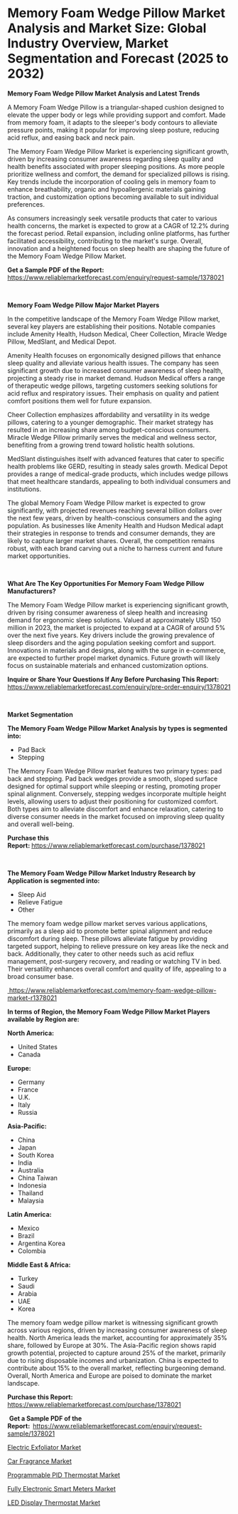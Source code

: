 <p><h1>Memory Foam Wedge Pillow Market Analysis and Market Size: Global Industry Overview, Market Segmentation and Forecast (2025 to 2032)</h1></p><p><strong>Memory Foam Wedge Pillow Market Analysis and Latest Trends</strong></p>
<p><p>A Memory Foam Wedge Pillow is a triangular-shaped cushion designed to elevate the upper body or legs while providing support and comfort. Made from memory foam, it adapts to the sleeper's body contours to alleviate pressure points, making it popular for improving sleep posture, reducing acid reflux, and easing back and neck pain.</p><p>The Memory Foam Wedge Pillow Market is experiencing significant growth, driven by increasing consumer awareness regarding sleep quality and health benefits associated with proper sleeping positions. As more people prioritize wellness and comfort, the demand for specialized pillows is rising. Key trends include the incorporation of cooling gels in memory foam to enhance breathability, organic and hypoallergenic materials gaining traction, and customization options becoming available to suit individual preferences.</p><p>As consumers increasingly seek versatile products that cater to various health concerns, the market is expected to grow at a CAGR of 12.2% during the forecast period. Retail expansion, including online platforms, has further facilitated accessibility, contributing to the market's surge. Overall, innovation and a heightened focus on sleep health are shaping the future of the Memory Foam Wedge Pillow Market.</p></p>
<p><strong>Get a Sample PDF of the Report:&nbsp;</strong> <a href="https://www.reliablemarketforecast.com/enquiry/request-sample/1378021?utm_campaign=2447&utm_medium=2&utm_source=Github&utm_content=ia&utm_term=05042025&utm_id=memory-foam-wedge-pillow">https://www.reliablemarketforecast.com/enquiry/request-sample/1378021</a></p>
<p>&nbsp;</p>
<p><strong>Memory Foam Wedge Pillow Major Market Players</strong></p>
<p><p>In the competitive landscape of the Memory Foam Wedge Pillow market, several key players are establishing their positions. Notable companies include Amenity Health, Hudson Medical, Cheer Collection, Miracle Wedge Pillow, MedSlant, and Medical Depot. </p><p>Amenity Health focuses on ergonomically designed pillows that enhance sleep quality and alleviate various health issues. The company has seen significant growth due to increased consumer awareness of sleep health, projecting a steady rise in market demand. Hudson Medical offers a range of therapeutic wedge pillows, targeting customers seeking solutions for acid reflux and respiratory issues. Their emphasis on quality and patient comfort positions them well for future expansion.</p><p>Cheer Collection emphasizes affordability and versatility in its wedge pillows, catering to a younger demographic. Their market strategy has resulted in an increasing share among budget-conscious consumers. Miracle Wedge Pillow primarily serves the medical and wellness sector, benefiting from a growing trend toward holistic health solutions. </p><p>MedSlant distinguishes itself with advanced features that cater to specific health problems like GERD, resulting in steady sales growth. Medical Depot provides a range of medical-grade products, which includes wedge pillows that meet healthcare standards, appealing to both individual consumers and institutions.</p><p>The global Memory Foam Wedge Pillow market is expected to grow significantly, with projected revenues reaching several billion dollars over the next few years, driven by health-conscious consumers and the aging population. As businesses like Amenity Health and Hudson Medical adapt their strategies in response to trends and consumer demands, they are likely to capture larger market shares. Overall, the competition remains robust, with each brand carving out a niche to harness current and future market opportunities.</p></p>
<p>&nbsp;</p>
<p><strong>What Are The Key Opportunities For Memory Foam Wedge Pillow Manufacturers?</strong></p>
<p><p>The Memory Foam Wedge Pillow market is experiencing significant growth, driven by rising consumer awareness of sleep health and increasing demand for ergonomic sleep solutions. Valued at approximately USD 150 million in 2023, the market is projected to expand at a CAGR of around 5% over the next five years. Key drivers include the growing prevalence of sleep disorders and the aging population seeking comfort and support. Innovations in materials and designs, along with the surge in e-commerce, are expected to further propel market dynamics. Future growth will likely focus on sustainable materials and enhanced customization options.</p></p>
<p><strong>Inquire or Share Your Questions If Any Before Purchasing This Report:</strong> <a href="https://www.reliablemarketforecast.com/enquiry/pre-order-enquiry/1378021?utm_campaign=2447&utm_medium=2&utm_source=Github&utm_content=ia&utm_term=05042025&utm_id=memory-foam-wedge-pillow">https://www.reliablemarketforecast.com/enquiry/pre-order-enquiry/1378021</a></p>
<p>&nbsp;</p>
<p><strong>Market Segmentation</strong></p>
<p><strong>The Memory Foam Wedge Pillow Market Analysis by types is segmented into:</strong></p>
<p><ul><li>Pad Back</li><li>Stepping</li></ul></p>
<p><p>The Memory Foam Wedge Pillow market features two primary types: pad back and stepping. Pad back wedges provide a smooth, sloped surface designed for optimal support while sleeping or resting, promoting proper spinal alignment. Conversely, stepping wedges incorporate multiple height levels, allowing users to adjust their positioning for customized comfort. Both types aim to alleviate discomfort and enhance relaxation, catering to diverse consumer needs in the market focused on improving sleep quality and overall well-being.</p></p>
<p><strong>Purchase this Report:&nbsp;</strong><a href="https://www.reliablemarketforecast.com/purchase/1378021?utm_campaign=2447&utm_medium=2&utm_source=Github&utm_content=ia&utm_term=05042025&utm_id=memory-foam-wedge-pillow">https://www.reliablemarketforecast.com/purchase/1378021</a></p>
<p>&nbsp;</p>
<p><strong>The Memory Foam Wedge Pillow Market Industry Research by Application is segmented into:</strong></p>
<p><ul><li>Sleep Aid</li><li>Relieve Fatigue</li><li>Other</li></ul></p>
<p><p>The memory foam wedge pillow market serves various applications, primarily as a sleep aid to promote better spinal alignment and reduce discomfort during sleep. These pillows alleviate fatigue by providing targeted support, helping to relieve pressure on key areas like the neck and back. Additionally, they cater to other needs such as acid reflux management, post-surgery recovery, and reading or watching TV in bed. Their versatility enhances overall comfort and quality of life, appealing to a broad consumer base.</p></p>
<p><a href="https://www.reliablemarketforecast.com/memory-foam-wedge-pillow-market-r1378021?utm_campaign=2447&utm_medium=2&utm_source=Github&utm_content=ia&utm_term=05042025&utm_id=memory-foam-wedge-pillow">&nbsp;https://www.reliablemarketforecast.com/memory-foam-wedge-pillow-market-r1378021</a></p>
<p><strong>In terms of Region, the Memory Foam Wedge Pillow Market Players available by Region are:</strong></p>
<p>
    <p> <strong> North America: </strong>
        <ul>
            <li>United States</li>
            <li>Canada</li>
        </ul>
        </p> 
    <p> <strong> Europe: </strong>
        <ul>
            <li>Germany</li>
            <li>France</li>
            <li>U.K.</li>
            <li>Italy</li>
            <li>Russia</li>
        </ul>
        </p> 
    <p> <strong> Asia-Pacific: </strong>
        <ul>
            <li>China</li>
            <li>Japan</li>
            <li>South Korea</li>
            <li>India</li>
            <li>Australia</li>
            <li>China Taiwan</li>
            <li>Indonesia</li>
            <li>Thailand</li>
            <li>Malaysia</li>
        </ul>
        </p> 
    <p> <strong> Latin America: </strong>
        <ul>
            <li>Mexico</li>
            <li>Brazil</li>
            <li>Argentina Korea</li>
            <li>Colombia</li>
        </ul>
        </p> 
    <p> <strong> Middle East & Africa: </strong>
        <ul>
            <li>Turkey</li>
            <li>Saudi</li>
            <li>Arabia</li>
            <li>UAE</li>
            <li>Korea</li>
        </ul>
    </p>
    </p>
<p><p>The memory foam wedge pillow market is witnessing significant growth across various regions, driven by increasing consumer awareness of sleep health. North America leads the market, accounting for approximately 35% share, followed by Europe at 30%. The Asia-Pacific region shows rapid growth potential, projected to capture around 25% of the market, primarily due to rising disposable incomes and urbanization. China is expected to contribute about 15% to the overall market, reflecting burgeoning demand. Overall, North America and Europe are poised to dominate the market landscape.</p></p>
<p><strong>Purchase this Report: </strong><a href="https://www.reliablemarketforecast.com/purchase/1378021?utm_campaign=2447&utm_medium=2&utm_source=Github&utm_content=ia&utm_term=05042025&utm_id=memory-foam-wedge-pillow">https://www.reliablemarketforecast.com/purchase/1378021</a></p>
<p>&nbsp;<strong>Get a Sample PDF of the Report:&nbsp;&nbsp;</strong><a href="https://www.reliablemarketforecast.com/enquiry/request-sample/1378021?utm_campaign=2447&utm_medium=2&utm_source=Github&utm_content=ia&utm_term=05042025&utm_id=memory-foam-wedge-pillow">https://www.reliablemarketforecast.com/enquiry/request-sample/1378021</a></p>
<p><strong></strong></p>
<p><p><a href="https://github.com/grimssummouc/Market-Research-Report-List-1/blob/main/electric-exfoliator-market.md?utm_campaign=2447&utm_medium=2&utm_source=Github&utm_content=ia&utm_term=05042025&utm_id=memory-foam-wedge-pillow">Electric Exfoliator Market</a></p><p><a href="https://github.com/piskofraisel/Market-Research-Report-List-1/blob/main/car-fragrance-market.md?utm_campaign=2447&utm_medium=2&utm_source=Github&utm_content=ia&utm_term=05042025&utm_id=memory-foam-wedge-pillow">Car Fragrance Market</a></p><p><a href="https://www.linkedin.com/pulse/comprehensive-study-programmable-pid-thermostat-market-vf3xe?utm_campaign=2447&utm_medium=2&utm_source=Github&utm_content=ia&utm_term=05042025&utm_id=memory-foam-wedge-pillow">Programmable PID Thermostat Market</a></p><p><a href="https://www.linkedin.com/pulse/study-forecastingthe-globalfully-electronic-smart-meters-bgtne?utm_campaign=2447&utm_medium=2&utm_source=Github&utm_content=ia&utm_term=05042025&utm_id=memory-foam-wedge-pillow">Fully Electronic Smart Meters Market</a></p><p><a href="https://www.linkedin.com/pulse/future-outlook-led-display-thermostat-market-key-growth-zr7he?utm_campaign=2447&utm_medium=2&utm_source=Github&utm_content=ia&utm_term=05042025&utm_id=memory-foam-wedge-pillow">LED Display Thermostat Market</a></p></p>